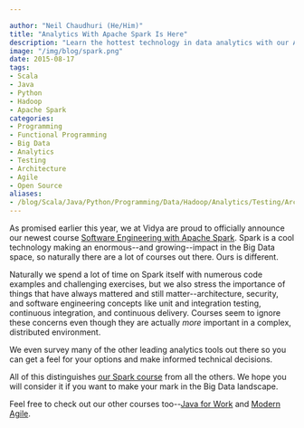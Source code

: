 ```yaml
---

author: "Neil Chaudhuri (He/Him)"
title: "Analytics With Apache Spark Is Here"
description: "Learn the hottest technology in data analytics with our Apache Spark course."
image: "/img/blog/spark.png"
date: 2015-08-17
tags:
- Scala
- Java
- Python
- Hadoop
- Apache Spark
categories: 
- Programming
- Functional Programming
- Big Data
- Analytics
- Testing
- Architecture
- Agile
- Open Source
aliases:
- /blog/Scala/Java/Python/Programming/Data/Hadoop/Analytics/Testing/Architecture/Projects/Agile/2015/08/17/analytics-with-apache-spark-is-here
---
```


As promised earlier this year, we at Vidya are proud to officially announce our newest course 
[Software Engineering with Apache Spark](/courses/software-engineering-with-apache-spark). 
Spark is a cool technology making an enormous--and growing--impact in the Big Data space, so naturally there are a lot
of courses out there. Ours is different. 

Naturally we spend a lot of time on Spark itself with numerous code examples and challenging
exercises, but we also stress the importance of things that have always mattered and still matter--architecture, security, 
and software engineering concepts like unit and integration testing, continuous integration, and continuous delivery. Courses
seem to ignore these concerns even though they are actually *more* important in a complex, distributed environment. 

We even survey many of the other leading analytics tools out there so you can get a feel for your options and make informed 
technical decisions.   

All of this distinguishes [our Spark course](/courses/software-engineering-with-apache-spark) 
from all the others. We hope you will consider it if you want to make your mark
in the Big Data landscape.

Feel free to check out our other courses too--[Java for Work](/courses/java-for-work)
and [Modern Agile](/courses/modern-agile).

